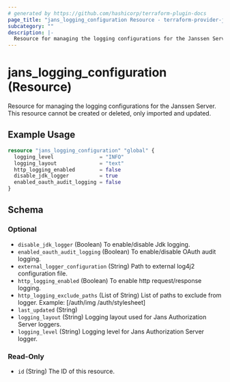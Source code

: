 ```yaml
---
# generated by https://github.com/hashicorp/terraform-plugin-docs
page_title: "jans_logging_configuration Resource - terraform-provider-jans"
subcategory: ""
description: |-
  Resource for managing the logging configurations for the Janssen Server. This resource cannot be created or deleted, only imported and updated.
---
```


# jans_logging_configuration (Resource)

Resource for managing the logging configurations for the Janssen Server. This resource cannot be created or deleted, only imported and updated.

## Example Usage

```terraform
resource "jans_logging_configuration" "global" {
  logging_level               = "INFO"
  logging_layout              = "text"
  http_logging_enabled        = false
  disable_jdk_logger          = true
  enabled_oauth_audit_logging = false
}
```

<!-- schema generated by tfplugindocs -->
## Schema

### Optional

- `disable_jdk_logger` (Boolean) To enable/disable Jdk logging.
- `enabled_oauth_audit_logging` (Boolean) To enable/disable OAuth audit logging.
- `external_logger_configuration` (String) Path to external log4j2 configuration file.
- `http_logging_enabled` (Boolean) To enable http request/response logging.
- `http_logging_exclude_paths` (List of String) List of paths to exclude from logger. Example: [/auth/img /auth/stylesheet]
- `last_updated` (String)
- `logging_layout` (String) Logging layout used for Jans Authorization Server loggers.
- `logging_level` (String) Logging level for Jans Authorization Server logger.

### Read-Only

- `id` (String) The ID of this resource.


